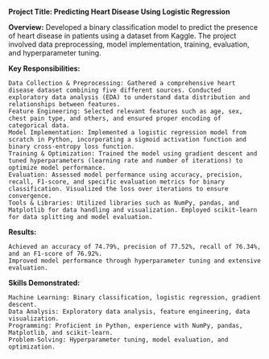 **Project Title: Predicting Heart Disease Using Logistic Regression**

**Overview:**
Developed a binary classification model to predict the presence of heart disease in patients using a dataset from Kaggle. The project involved data preprocessing, model implementation, training, evaluation, and hyperparameter tuning.

**Key Responsibilities:**

    Data Collection & Preprocessing: Gathered a comprehensive heart disease dataset combining five different sources. Conducted exploratory data analysis (EDA) to understand data distribution and relationships between features.
    Feature Engineering: Selected relevant features such as age, sex, chest pain type, and others, and ensured proper encoding of categorical data.
    Model Implementation: Implemented a logistic regression model from scratch in Python, incorporating a sigmoid activation function and binary cross-entropy loss function.
    Training & Optimization: Trained the model using gradient descent and tuned hyperparameters (learning rate and number of iterations) to optimize model performance.
    Evaluation: Assessed model performance using accuracy, precision, recall, F1-score, and specific evaluation metrics for binary classification. Visualized the loss over iterations to ensure convergence.
    Tools & Libraries: Utilized libraries such as NumPy, pandas, and Matplotlib for data handling and visualization. Employed scikit-learn for data splitting and model evaluation.

**Results:**

    Achieved an accuracy of 74.79%, precision of 77.52%, recall of 76.34%, and an F1-score of 76.92%.
    Improved model performance through hyperparameter tuning and extensive evaluation.

**Skills Demonstrated:**

    Machine Learning: Binary classification, logistic regression, gradient descent.
    Data Analysis: Exploratory data analysis, feature engineering, data visualization.
    Programming: Proficient in Python, experience with NumPy, pandas, Matplotlib, and scikit-learn.
    Problem-Solving: Hyperparameter tuning, model evaluation, and optimization.
